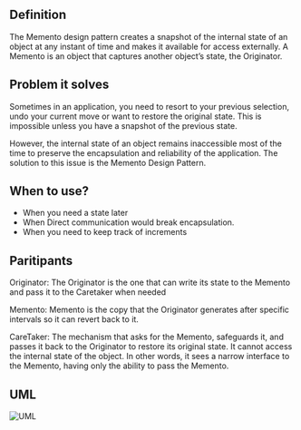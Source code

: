 ## Definition

The Memento design pattern creates a snapshot of the internal state of an object at any instant of time and makes it available for access externally. A Memento is an object that captures another object’s state, the Originator. 

## Problem it solves

Sometimes in an application, you need to resort to your previous selection, undo your current move or want to restore the original state. This is impossible unless you have a snapshot of the previous state.

However, the internal state of an object remains inaccessible most of the time to preserve the encapsulation and reliability of the application. The solution to this issue is the Memento Design Pattern.

## When to use?

- When you need a state later
- When Direct communication would break encapsulation.
- When you need to keep track of increments

## Paritipants

Originator: The Originator is the one that can write its state to the Memento and pass it to the Caretaker when needed

Memento: Memento is the copy that the Originator generates after specific intervals so it can revert back to it.

CareTaker: The mechanism that asks for the Memento, safeguards it, and passes it back to the Originator to restore its original state. It cannot access the internal state of the object. In other words, it sees a narrow interface to the Memento, having only the ability to pass the Memento.

## UML

![UML](https://github.com/garganshul92/DesignPatterns/assets/42866822/8fa02a2f-4185-4634-a284-f60856d71c1d)

